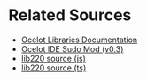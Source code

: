 # Related Sources

- [Ocelot Libraries Documentation](https://docs.google.com/document/d/e/2PACX-1vSPocAaZ5UW6vooPOXwjyICfsfXQeAExHWKpH-faN2dYDHSCR1vXmG5WUBq4iY3kKQABHYGs3gGIVzE/pub)
- [Ocelot IDE Sudo Mod (v0.3)](https://gist.github.com/stephanlensky/445a7867159fbab1ad2035961ceaf1e8)
- [lib220 source (js)](https://github.com/ocelot-ide/ocelot-settings/tree/master/dist)
- [lib220 source (ts)](https://github.com/ocelot-ide/ocelot-settings/tree/master/src)